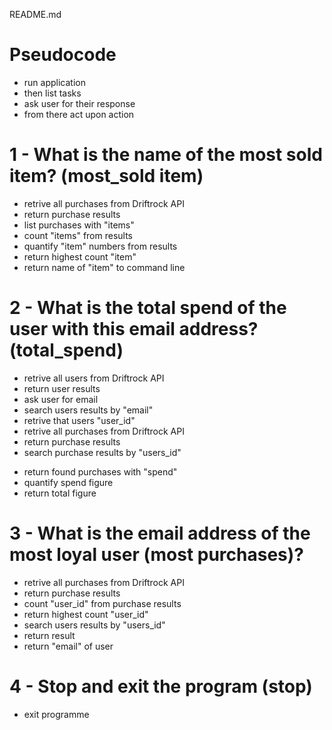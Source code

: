 README.md
# Pseudocode
- run application
- then list tasks
- ask user for their response
- from there act upon action

# 1 - What is the name of the most sold item? (most_sold item)
 + retrive all purchases from Driftrock API
 + return purchase results
 + list purchases with "items"
 + count "items" from results
 + quantify "item" numbers from results
 + return highest count "item"
 + return name of "item" to command line

# 2 - What is the total spend of the user with this email address? (total_spend)
 + retrive all users from Driftrock API
 + return user results
 + ask user for email
 + search users results by "email"
 + retrive that users "user_id"
 + retrive all purchases from Driftrock API
 + return purchase results
 + search purchase results by "users_id"
 - return found purchases with "spend"
 - quantify spend figure
 - return total figure

# 3 - What is the email address of the most loyal user (most purchases)?
- retrive all purchases from Driftrock API
- return purchase results
- count "user_id" from purchase results
- return highest count "user_id"
- search users results by "users_id"
- return result
- return "email" of user

# 4 - Stop and exit the program (stop)
 - exit programme
